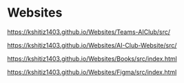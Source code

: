 # Websites

https://kshitiz1403.github.io/Websites/Teams-AIClub/src/

https://kshitiz1403.github.io/Websites/AI-Club-Website/src/

https://kshitiz1403.github.io/Websites/Books/src/index.html

https://kshitiz1403.github.io/Websites/Figma/src/index.html


